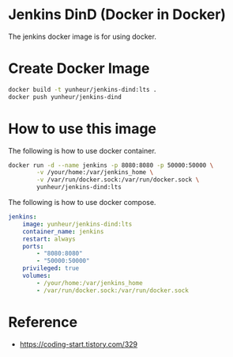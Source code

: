 # Jenkins DinD (Docker in Docker)

The jenkins docker image is for using docker.

# Create Docker Image

```bash
docker build -t yunheur/jenkins-dind:lts .
docker push yunheur/jenkins-dind
```

# How to use this image

The following is how to use docker container.

```bash
docker run -d --name jenkins -p 8080:8080 -p 50000:50000 \
        -v /your/home:/var/jenkins_home \
        -v /var/run/docker.sock:/var/run/docker.sock \
        yunheur/jenkins-dind:lts
```

The following is how to use docker compose.
```yaml 
jenkins:
    image: yunheur/jenkins-dind:lts
    container_name: jenkins
    restart: always
    ports: 
        - "8080:8080"
        - "50000:50000"
    privileged: true
    volumes:
        - /your/home:/var/jenkins_home
        - /var/run/docker.sock:/var/run/docker.sock
```

# Reference

- https://coding-start.tistory.com/329